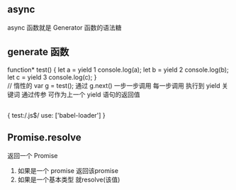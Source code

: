 ## async
async 函数就是 Generator 函数的语法糖

## generate 函数
function* test() {
      let a = yield 1
      console.log(a);
      let b = yield 2
      console.log(b);
      let c = yield 3
      console.log(c);
    }  
    // 惰性的
    var g = test();
通过 g.next() 一步一步调用
每一步调用 执行到 yield 关键词
通过传参 可作为上一个 yield 语句的返回值
## 
{
  test:/\.js$/
  use: ['babel-loader']
}

## Promise.resolve
返回一个 Promise
1. 如果是一个 promise 返回该promise
2. 如果是一个基本类型 就resolve(该值)
